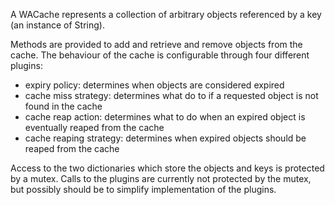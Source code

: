 A WACache represents a collection of arbitrary objects referenced by a key (an instance of String).

Methods are provided to add and retrieve and remove objects from the cache. The behaviour of the cache is configurable through four different plugins:

+ expiry policy: determines when objects are considered expired
+ cache miss strategy: determines what do to if a requested object is not found in the cache
+ cache reap action: determines what to do when an expired object is eventually reaped from the cache
+ cache reaping strategy: determines when expired objects should be reaped from the cache

Access to the two dictionaries which store the objects and keys is protected by a mutex. Calls to the plugins are currently not protected by the mutex, but possibly should be to simplify implementation of the plugins.